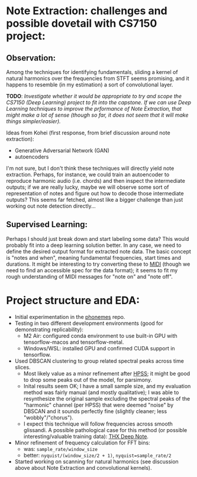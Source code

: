 # Note Extraction: challenges and possible dovetail with CS7150 project:
## Observation:

Among the techniques for identifying fundamentals, sliding a kernel of natural harmonics over the frequencies from STFT seems promising, and it happens to resemble (in my estimation) a sort of convolutional layer.

**TODO**: *Investigate whether it would be appropriate to try and scope the CS7150 (Deep Learning) project to fit into the capstone. If we can use Deep Learning techniques to improve the prformance of Note Extraction, that might make a lot of sense (though so far, it does not seem that it will make things simpler/easier).*

Ideas from Kohei (first response, from brief discussion around note extraction):
* Generative Adversarial Network (GAN)
* autoencoders

I'm not sure, but I don't think these techniques will directly yield note extraction. Perhaps, for instance, we could train an autoencoder to reproduce harmonic audio (i.e. chords) and then inspect the intermediate outputs; if we are really lucky, maybe we will observe some sort of representation of notes and figure out how to decode those intermediate outputs? This seems far fetched, almost like a bigger challenge than just working out note detection directly...

## Supervised Learning:
Perhaps I should just break down and start labeling some data? This would probably fit into a deep learning solution better. In any case, we need to define the desired output format for extracted note data. The basic concept is "notes and when", meaning fundamental frequencies, start times and durations. It might be interesting to try converting these to [MIDI](https://www.midi.org/specifications) (though we need to find an accessible spec for the data format); it seems to fit my rough understanding of MIDI messages for "note on" and "note off".

# Project structure and EDA:
* Initial experimentation in the [phonemes](https://github.com/jhautala/phonemes) repo.
* Testing in two different development environments (good for demonstrating replicability):
    * M2 Air: configured conda environment to use built-in GPU with tensorflow-macos and tensorflow-metal.
    * Windows/WSL: installed GPU and confirmed CUDA support in tensorflow.
* Used DBSCAN clustering to group related spectral peaks across time slices.
    * Most likely value as a minor refinement after [HPSS](https://librosa.org/doc/0.10.1/generated/librosa.effects.hpss.html#librosa.effects.hpss); it might be good to drop some peaks out of the model, for parsimony.
    * Inital results seem OK; I have a small sample size, and my evaluation method was fairly manual (and mostly qualitative); I was able to resynthesize the original sample excluding the spectral peaks of the "harmonic" channel (per HPSS) that were deemed "noise" by DBSCAN and it sounds perfectly fine (slightly cleaner; less "wobbly"/"chorus").
    * I expect this technique will follow frequencies across smooth glissandi. A possible pathological case for this method (or possible interesting/valuable training data): [THX Deep Note](https://www.thx.com/deepnote/).
* Minor refinement of frequency calculation for FFT bins:
    * was: `sample_rate/window_size`
    * better: `nyquist/(window_size/2 + 1)`, `nyquist=sample_rate/2`
* Started working on scanning for natural harmonics (see discussion above about Note Extraction and convolutional kernels).